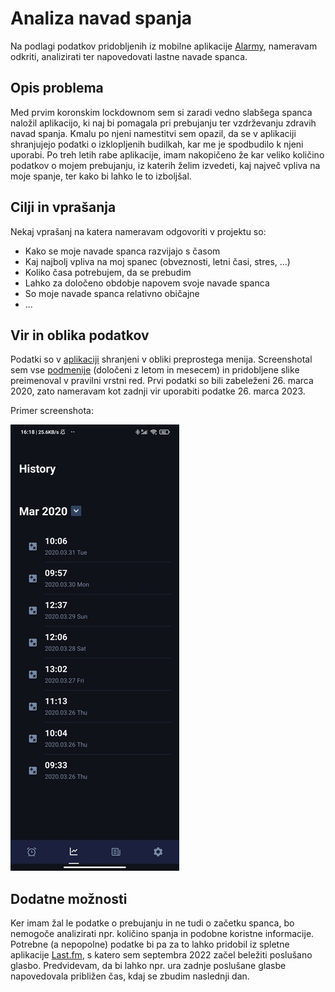 # Analiza navad spanja

Na podlagi podatkov pridobljenih iz mobilne aplikacije [Alarmy](https://play.google.com/store/apps/details?id=droom.sleepIfUCan&hl=en&gl=US), nameravam odkriti, analizirati ter napovedovati lastne navade spanca.



## Opis problema

Med prvim koronskim lockdownom sem si zaradi vedno slabšega spanca naložil aplikacijo, ki naj bi pomagala pri prebujanju ter vzdrževanju zdravih navad spanja. Kmalu po njeni namestitvi sem opazil, da se v aplikaciji shranjujejo podatki o izklopljenih budilkah, kar me je spodbudilo k njeni uporabi. Po treh letih rabe aplikacije, imam nakopičeno že kar veliko količino podatkov o mojem prebujanju, iz katerih želim izvedeti, kaj največ vpliva na moje spanje, ter kako bi lahko le to izboljšal.



## Cilji in vprašanja

Nekaj vprašanj na katera nameravam odgovoriti v projektu so:

- Kako se moje navade spanca razvijajo s časom
- Kaj najbolj vpliva na moj spanec (obveznosti, letni časi, stres, ...)
- Koliko časa potrebujem, da se prebudim
- Lahko za določeno obdobje napovem svoje navade spanca
- So moje navade spanca relativno običajne
- ...



## Vir in oblika podatkov

Podatki so v [aplikaciji](https://play.google.com/store/apps/details?id=droom.sleepIfUCan&hl=en&gl=US) shranjeni v obliki preprostega menija. Screenshotal sem vse [podmenije](https://github.com/MitxSte/PR23MS/tree/main/podatki/screens) (določeni z letom in mesecem) in pridobljene slike preimenoval v pravilni vrstni red. Prvi podatki so bili zabeleženi 26. marca 2020, zato nameravam kot zadnji vir uporabiti podatke 26. marca 2023.

Primer screenshota:

![Podatki za marec 2020](https://github.com/MitxSte/PR23MS/blob/main/podatki/downsized/rsz_121.jpg "Podatki za marec 2020")



## Dodatne možnosti

Ker imam žal le podatke o prebujanju in ne tudi o začetku spanca, bo nemogoče analizirati npr. količino spanja in podobne koristne informacije. Potrebne (a nepopolne) podatke bi pa za to lahko pridobil iz spletne aplikacije [Last.fm](https://www.last.fm/home), s katero sem septembra 2022 začel beležiti poslušano glasbo. Predvidevam, da bi lahko npr. ura zadnje poslušane glasbe napovedovala približen čas, kdaj se zbudim naslednji dan.

